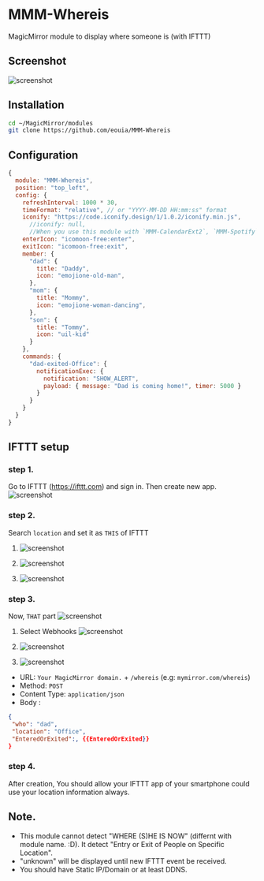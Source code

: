 # MMM-Whereis
MagicMirror module to display where someone is (with IFTTT)


## Screenshot
![screenshot](/screenshot/sc.png)


## Installation
```sh
cd ~/MagicMirror/modules
git clone https://github.com/eouia/MMM-Whereis
```

## Configuration
```js
{
  module: "MMM-Whereis",
  position: "top_left",
  config: {
    refreshInterval: 1000 * 30,
    timeFormat: "relative", // or "YYYY-MM-DD HH:mm:ss" format
    iconify: "https://code.iconify.design/1/1.0.2/iconify.min.js",
      //iconify: null,
      //When you use this module with `MMM-CalendarExt2`, `MMM-Spotify` or any other `iconify` used modules together, Set this to null.
    enterIcon: "icomoon-free:enter",
    exitIcon: "icomoon-free:exit",
    member: {
      "dad": {
        title: "Daddy",
        icon: "emojione-old-man",
      },
      "mom": {
        title: "Mommy",
        icon: "emojione-woman-dancing",
      },
      "son": {
        title: "Tommy",
        icon: "uil-kid"
      }
    },
    commands: {
      "dad-exited-Office": {
        notificationExec: {
          notification: "SHOW_ALERT",
          payload: { message: "Dad is coming home!", timer: 5000 }
        }
      }
    }
  }
}
```

## IFTTT setup
### step 1.
Go to IFTTT (https://ifttt.com) and sign in. Then create new app.
![screenshot](/screenshot/sc1.png)

### step 2.
Search `location` and set it as `THIS` of IFTTT
1. ![screenshot](/screenshot/sc2.png)

2. ![screenshot](/screenshot/sc3.png)

3. ![screenshot](/screenshot/sc4.png)

### step 3.
Now, `THAT` part
![screenshot](/screenshot/sc5.png)

1. Select Webhooks 
![screenshot](/screenshot/sc6.png)

2. ![screenshot](/screenshot/sc7.png)

3. ![screenshot](/screenshot/sc8.png)
 - URL: `Your MagicMirror domain.` + `/whereis` (e.g: `mymirror.com/whereis`) 
 - Method: `POST`
 - Content Type: `application/json`
 - Body :
 ```json
{
  "who": "dad",
  "location": "Office",
  "EnteredOrExited":, {{EnteredOrExited}}
}
```

### step 4.
After creation, You should allow your IFTTT app of your smartphone could use your location information always.


## Note.
-  This module cannot detect "WHERE (S)HE IS NOW" (differnt with module name. :D). It detect "Entry or Exit of People on Specific Location".
- "unknown" will be displayed until new IFTTT event be received.
- You should have Static IP/Domain or at least DDNS.
